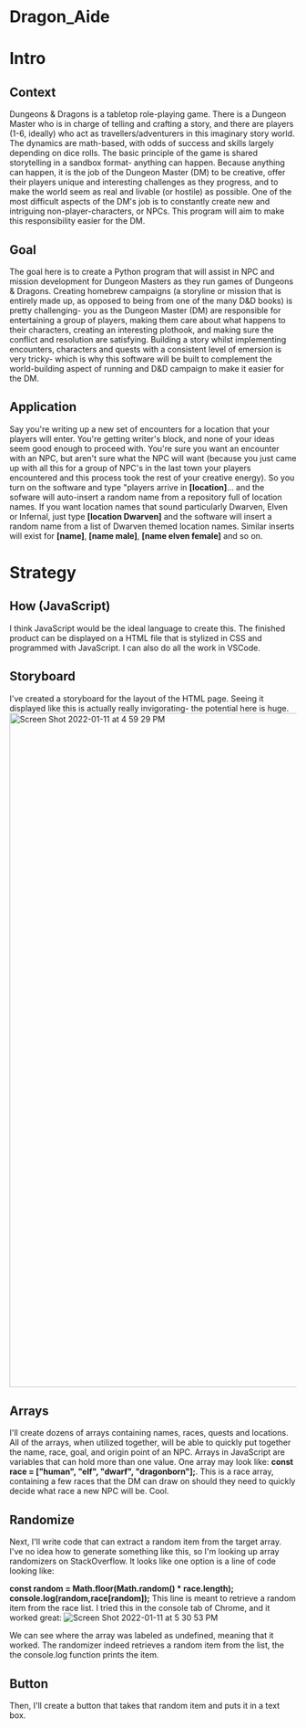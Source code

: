 # Dragon_Aide

# Intro
## Context
Dungeons & Dragons is a tabletop role-playing game. There is a Dungeon Master who is in charge of telling and crafting a story, and there are players (1-6, ideally) who act as travellers/adventurers in this imaginary story world. The dynamics are math-based, with odds of success and skills largely depending on dice rolls. The basic principle of the game is shared storytelling in a sandbox format- anything can happen. Because anything can happen, it is the job of the Dungeon Master (DM) to be creative, offer their players unique and interesting challenges as they progress, and to make the world seem as real and livable (or hostile) as possible. One of the most difficult aspects of the DM's job is to constantly create new and intriguing non-player-characters, or NPCs. This program will aim to make this responsibility easier for the DM. 
## Goal
The goal here is to create a Python program that will assist in NPC and mission development for Dungeon Masters as they run games of Dungeons & Dragons. 
Creating homebrew campaigns (a storyline or mission that is entirely made up, as opposed to being from one of the many D&D books) is pretty challenging- you as the Dungeon Master (DM) are responsible for entertaining a group of players, making them care about what happens to their characters, creating an interesting plothook, and making sure the conflict and resolution are satisfying. Building a story whilst implementing encounters, characters and quests with a consistent level of emersion is very tricky- which is why this software will be built to complement the world-building aspect of running and D&D campaign to make it easier for the DM. 
## Application 
Say you're writing up a new set of encounters for a location that your players will enter. You're getting writer's block, and none of your ideas seem good enough to proceed with. You're sure you want an encounter with an NPC, but aren't sure what the NPC will want (because you just came up with all this for a group of NPC's in the last town your players encountered and this process took the rest of your creative energy). So you turn on the software and type "players arrive in **[location]**... and the sofware will auto-insert a random name from a repository full of location names. If you want location names that sound particularly Dwarven, Elven or Infernal, just type **[location Dwarven]** and the software will insert a random name from a list of Dwarven themed location names. Similar inserts will exist for **[name]**, **[name male]**, **[name elven female]** and so on. 

# Strategy
## How (JavaScript)
I think JavaScript would be the ideal language to create this. The finished product can be displayed on a HTML file that is stylized in CSS and programmed with JavaScript. I can also do all the work in VSCode. 
## Storyboard
I've created a storyboard for the layout of the HTML page. Seeing it displayed like this is actually really invigorating- the potential here is huge. 
<img width="1181" alt="Screen Shot 2022-01-11 at 4 59 29 PM" src="https://user-images.githubusercontent.com/89936913/149045157-f31efe25-04fa-4999-b95f-bdb3db7eaa8a.png">


## Arrays
I'll create dozens of arrays containing names, races, quests and locations. All of the arrays, when utilized together, will be able to quickly put together the name, race, goal, and origin point of an NPC.
Arrays in JavaScript are variables that can hold more than one value. 
One array may look like:
**const race = ["human", "elf", "dwarf", "dragonborn"];**. 
This is a race array, containing a few races that the DM can draw on should they need to quickly decide what race a new NPC will be. Cool. 

## Randomize
Next, I'll write code that can extract a random item from the target array. 
I've no idea how to generate something like this, so I'm looking up array randomizers on StackOverflow. It looks like one option is a line of code looking like:

**const random = Math.floor(Math.random() * race.length);
console.log(random,race[random]);**
This line is meant to retrieve a random item from the race list. 
I tried this in the console tab of Chrome, and it worked great:
![Screen Shot 2022-01-11 at 5 30 53 PM](https://user-images.githubusercontent.com/89936913/149048035-96a4cc01-b0a5-4ddd-bc4a-77d22e26d769.png)

We can see where the array was labeled as undefined, meaning that it worked. The randomizer indeed retrieves a random item from the list, the the console.log function prints the item. 

## Button
Then, I'll create a button that takes that random item and puts it in a text box. 

